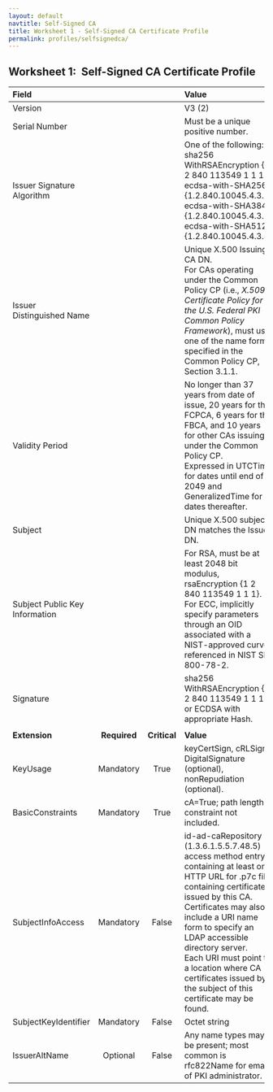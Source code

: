 ```yaml
---
layout: default
navtitle: Self-Signed CA
title: Worksheet 1 - Self-Signed CA Certificate Profile
permalink: profiles/selfsignedca/
---
```


## Worksheet 1:&nbsp;&nbsp;Self-Signed CA Certificate Profile

| **Field** |       |       | **Value**                             |
| :-------- | :---: | :---: | :-------------------------------     |
| Version   |       |       | V3 (2)                                 |
| Serial Number   |       |       | Must be a unique positive number. |
| Issuer Signature Algorithm   |       |       |  One of the following: <br>sha256 WithRSAEncryption {1 2 840 113549 1 1 11} <br>ecdsa-with-SHA256 {1.2.840.10045.4.3.2} <br>ecdsa-with-SHA384 {1.2.840.10045.4.3.3} <br>ecdsa-with-SHA512 {1.2.840.10045.4.3.4} | 
| Issuer Distinguished Name   |       |       |  Unique X.500 Issuing CA DN. <BR>For CAs operating under the Common Policy CP (i.e., _X.509 Certificate Policy for the U.S. Federal PKI Common Policy Framework_), must use one of the name forms specified in the Common Policy CP, Section 3.1.1. |
| Validity Period   |       |       |  No longer than 37 years from date of issue, 20 years for the FCPCA, 6 years for the FBCA, and 10 years for other CAs issuing under the Common Policy CP. <BR>Expressed in UTCTime for dates until end of 2049 and GeneralizedTime for dates thereafter.  | 
| Subject   |       |       |   Unique X.500 subject DN matches the Issuer DN.   |
| Subject Public Key Information   |       |       |   For RSA, must be at least 2048 bit modulus, rsaEncryption {1 2 840 113549 1 1 1}.<BR>For ECC, implicitly specify parameters through an OID associated with a NIST-approved curve referenced in NIST SP 800-78-2.   |
| Signature   |       |       |   sha256 WithRSAEncryption {1 2 840 113549 1 1 11} or ECDSA with appropriate Hash.   |
|               |                 |              |                                       |
| **Extension** |  **Required**   | **Critical** | **Value**                             |
| KeyUsage  | Mandatory | True |  keyCertSign, cRLSign, DigitalSignature (optional), nonRepudiation (optional). |
| BasicConstraints   | Mandatory | True |  cA=True; path length constraint not included. |
| SubjectInfoAccess   | Mandatory | False |  id-ad-caRepository (1.3.6.1.5.5.7.48.5) access method entry containing at least one HTTP URL for .p7c file containing certificates issued by this CA.<BR>Certificates may also include a URI name form to specify an LDAP accessible directory server.<BR>Each URI must point to a location where CA certificates issued by the subject of this certificate may be found.  |
| SubjectKeyIdentifier   | Mandatory | False | Octet string   |
|IssuerAltName   | Optional  | False  | Any name types may be present; most common is rfc822Name for email of PKI administrator. |
